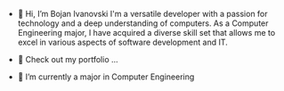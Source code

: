 - 👋 Hi, I’m Bojan Ivanovski
I'm a versatile developer with a passion for technology and a deep understanding of computers.
As a Computer Engineering major, I have acquired a diverse skill set that allows me to excel in various aspects of software development and IT.

- 👀 Check out my portfolio ...
- 🌱 I’m currently a major in Computer Engineering

